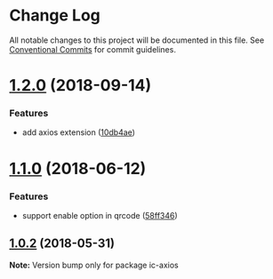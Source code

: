 # Change Log

All notable changes to this project will be documented in this file.
See [Conventional Commits](https://conventionalcommits.org) for commit guidelines.

<a name="1.2.0"></a>
# [1.2.0](https://github.com/xxxxxMiss/ic-utils/compare/ic-axios@1.1.0...ic-axios@1.2.0) (2018-09-14)


### Features

* add axios extension ([10db4ae](https://github.com/xxxxxMiss/ic-utils/commit/10db4ae))




<a name="1.1.0"></a>
# [1.1.0](https://github.com/xxxxxMiss/ic-utils/compare/ic-axios@1.0.2...ic-axios@1.1.0) (2018-06-12)


### Features

* support enable option in qrcode ([58ff346](https://github.com/xxxxxMiss/ic-utils/commit/58ff346))




<a name="1.0.2"></a>
## [1.0.2](https://github.com/xxxxxMiss/ic-utils/compare/ic-axios@1.0.1...ic-axios@1.0.2) (2018-05-31)




**Note:** Version bump only for package ic-axios
